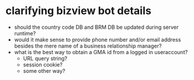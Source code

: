 # clarifying bizview bot details

+ should the country code DB and BRM DB be updated during server runtime?
+ would it make sense to provide phone number and/or email address besides the
mere name of a business relationship manager?
+ what is the best way to obtain a GMA id from a logged in useraccount?
    + URL query string?
    + session cookie?
    + some other way?
